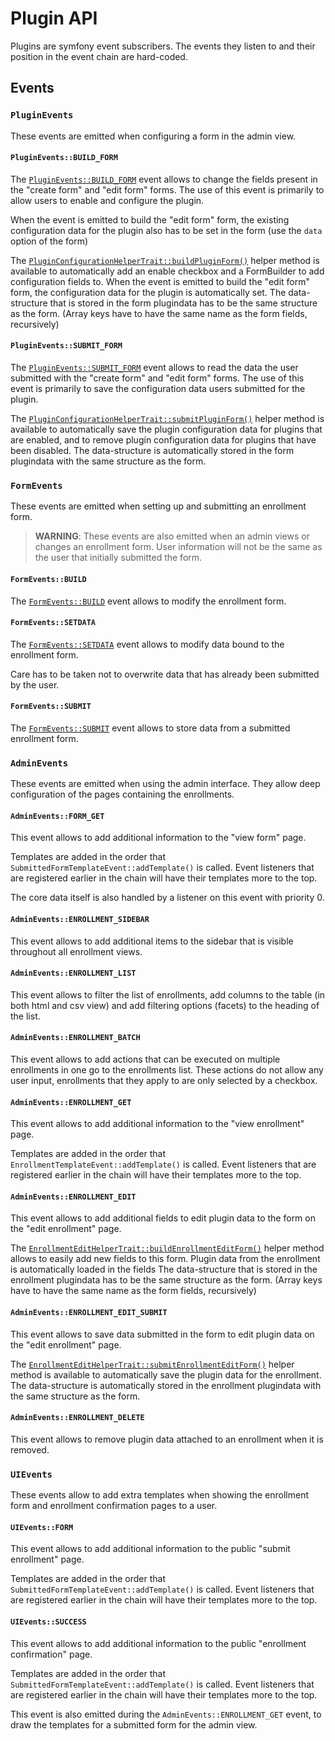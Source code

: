 # Plugin API

Plugins are symfony event subscribers. The events they listen to and their position in the event chain are hard-coded.

## Events

### `PluginEvents`

These events are emitted when configuring a form in the admin view.

#### `PluginEvents::BUILD_FORM`

The [`PluginEvents::BUILD_FORM`](../../src/AppBundle/Event/PluginEvents.php) event allows to change the fields present in
the "create form" and "edit form" forms.
The use of this event is primarily to allow users to enable and configure the plugin.

When the event is emitted to build the "edit form" form, the existing configuration data for the plugin also has to be
set in the form (use the `data` option of the form)

The [`PluginConfigurationHelperTrait::buildPluginForm()`](../../src/PluginBundle/EventListener/PluginConfigurationHelperTrait.php)
helper method is available to automatically add an enable checkbox and a FormBuilder to add configuration fields to.
When the event is emitted to build the "edit form" form, the configuration data for the plugin is automatically set.
The data-structure that is stored in the form plugindata has to be the same structure as the form.
(Array keys have to have the same name as the form fields, recursively)

#### `PluginEvents::SUBMIT_FORM`
 
The [`PluginEvents::SUBMIT_FORM`](../../src/AppBundle/Event/PluginEvents.php) event allows to read the data the user submitted
with the "create form" and "edit form" forms.
The use of this event is primarily to save the configuration data users submitted for the plugin.

The [`PluginConfigurationHelperTrait::submitPluginForm()`](../../src/PluginBundle/EventListener/PluginConfigurationHelperTrait.php)
helper method is available to automatically save the plugin configuration data for plugins that are enabled, and to remove plugin
configuration data for plugins that have been disabled.
The data-structure is automatically stored in the form plugindata with the same structure as the form.


### `FormEvents`

These events are emitted when setting up and submitting an enrollment form.

> **WARNING**: These events are also emitted when an admin views or changes an enrollment form. User information will
> not be the same as the user that initially submitted the form.

#### `FormEvents::BUILD`

The [`FormEvents::BUILD`](../../src/AppBundle/Event/FormEvents.php) event allows to modify the enrollment form.

#### `FormEvents::SETDATA`

The [`FormEvents::SETDATA`](../../src/AppBundle/Event/FormEvents.php) event allows to modify data bound to the enrollment form.

Care has to be taken not to overwrite data that has already been submitted by the user.

#### `FormEvents::SUBMIT`

The [`FormEvents::SUBMIT`](../../src/AppBundle/Event/FormEvents.php) event allows to store data from a submitted enrollment form.

### `AdminEvents`

These events are emitted when using the admin interface.
They allow deep configuration of the pages containing the enrollments.

#### `AdminEvents::FORM_GET`

This event allows to add additional information to the "view form" page.

Templates are added in the order that `SubmittedFormTemplateEvent::addTemplate()` is called. Event listeners that
are registered earlier in the chain will have their templates more to the top.

The core data itself is also handled by a listener on this event with priority 0.

#### `AdminEvents::ENROLLMENT_SIDEBAR`

This event allows to add additional items to the sidebar that is visible throughout all enrollment views.

#### `AdminEvents::ENROLLMENT_LIST`

This event allows to filter the list of enrollments, add columns to the table (in both html and csv view)
and add filtering options (facets) to the heading of the list.

#### `AdminEvents::ENROLLMENT_BATCH`

This event allows to add actions that can be executed on multiple enrollments in one go to the enrollments list.
These actions do not allow any user input, enrollments that they apply to are only selected by a checkbox.

#### `AdminEvents::ENROLLMENT_GET`

This event allows to add additional information to the "view enrollment" page.

Templates are added in the order that `EnrollmentTemplateEvent::addTemplate()` is called. Event listeners that
are registered earlier in the chain will have their templates more to the top.

#### `AdminEvents::ENROLLMENT_EDIT`

This event allows to add additional fields to edit plugin data to the form on the "edit enrollment" page.

The [`EnrollmentEditHelperTrait::buildEnrollmentEditForm()`](../../src/PluginBundle/EventListener/EnrollmentEditHelperTrait.php)
helper method allows to easily add new fields to this form. Plugin data from the enrollment is automatically loaded in the fields
The data-structure that is stored in the enrollment plugindata has to be the same structure as the form.
(Array keys have to have the same name as the form fields, recursively)

#### `AdminEvents::ENROLLMENT_EDIT_SUBMIT`

This event allows to save data submitted in the form to edit plugin data on the "edit enrollment" page.

The [`EnrollmentEditHelperTrait::submitEnrollmentEditForm()`](../../src/PluginBundle/EventListener/EnrollmentEditHelperTrait.php)
helper method is available to automatically save the plugin data for the enrollment.
The data-structure is automatically stored in the enrollment plugindata with the same structure as the form.

#### `AdminEvents::ENROLLMENT_DELETE`

This event allows to remove plugin data attached to an enrollment when it is removed.

### `UIEvents`

These events allow to add extra templates when showing the enrollment form and enrollment confirmation pages
to a user.

#### `UIEvents::FORM`

This event allows to add additional information to the public "submit enrollment" page.

Templates are added in the order that `SubmittedFormTemplateEvent::addTemplate()` is called. Event listeners that
are registered earlier in the chain will have their templates more to the top.

#### `UIEvents::SUCCESS`

This event allows to add additional information to the public "enrollment confirmation" page.

Templates are added in the order that `SubmittedFormTemplateEvent::addTemplate()` is called. Event listeners that
are registered earlier in the chain will have their templates more to the top.

This event is also emitted during the `AdminEvents::ENROLLMENT_GET` event, to draw the templates for a submitted form
for the admin view.
